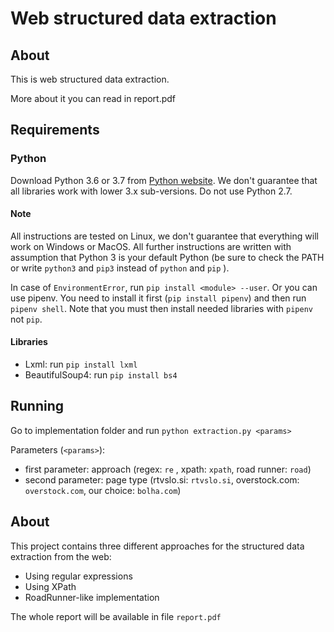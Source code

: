 # Web structured data extraction

## About

This is web structured data extraction.

More about it you can read in report.pdf

## Requirements

### Python

Download Python 3.6 or 3.7 from [Python website](https://www.python.org/downloads/). 
We don't guarantee that all libraries work with lower 3.x sub-versions. 
Do not use Python 2.7.

#### Note
All instructions are tested on Linux, we don't guarantee that everything will work on Windows or MacOS.
All further instructions are written with assumption that Python 3 is your default Python 
(be sure to check the PATH or write `python3` and `pip3` instead of `python` and `pip` ).

In case of `EnvironmentError`, run `pip install <module> --user`.
Or you can use pipenv. 
You need to install it first (`pip install pipenv`) and then run `pipenv shell`. 
Note that you must then install needed libraries with `pipenv` not `pip`.

#### Libraries

- Lxml: run `pip install lxml`
- BeautifulSoup4: run `pip install bs4`


## Running

Go to implementation folder and run `python extraction.py <params>`

Parameters (`<params>`):
- first parameter: approach (regex: `re` , xpath: `xpath`, road runner: `road`)
- second parameter: page type (rtvslo.si: `rtvslo.si`, overstock.com: `overstock.com`, our choice: `bolha.com`)

## About
This project contains three different approaches for the structured data extraction from the web:

- Using regular expressions
- Using XPath
- RoadRunner-like implementation

The whole report will be available in file `report.pdf`


    
 
